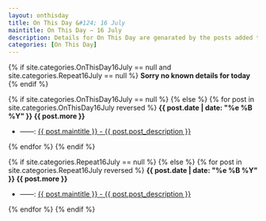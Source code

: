 ```yaml
---
layout: onthisday
title: On This Day &#124; 16 July
maintitle: On This Day — 16 July
description: Details for On This Day are genarated by the posts added to the website so the content is subject to changes/updates over time.
categories: [On This Day]
---
```


{% if site.categories.OnThisDay16July == null and site.categories.Repeat16July == null %}
<strong>Sorry no known details for today</strong>
{% endif %}

{% if site.categories.OnThisDay16July == null %}
{% else %}
{% for post in site.categories.OnThisDay16July reversed %}
<strong>{{ post.date | date: "%e %B %Y" }} {{ post.more }}</strong>
<ul>
<li> ——: <a href="{{ post.url }}">{{ post.maintitle }} - {{ post.post_description }}</a></li>
</ul>
{% endfor %}
{% endif %}

{% if site.categories.Repeat16July == null %}
{% else %}
{% for post in site.categories.Repeat16July reversed %}
<strong>{{ post.date | date: "%e %B %Y" }} {{ post.more }}</strong>
<ul>
<li> ——: <a href="{{ post.url }}">{{ post.maintitle }} - {{ post.post_description }}</a></li>
</ul>
{% endfor %}
{% endif %}
